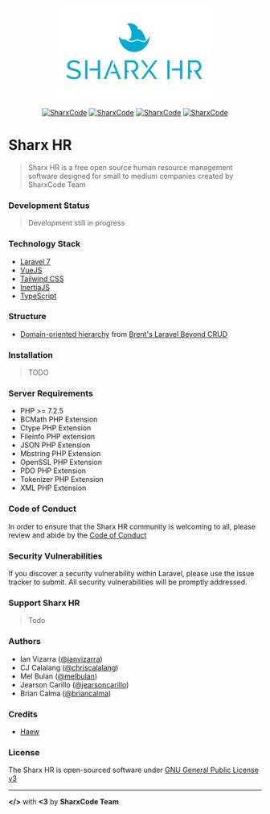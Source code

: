 <p align="center">
  <a href="https://github.com/sharxcode/sharx-hr">
    <img src=".doc/logo.png?raw=true" />
  </a>  
</p>

<p align="center">
<a href="https://github.com/sharxcode/sharx-hr"><img src="https://img.shields.io/github/stars/sharxcode/sharx-hr.svg?style=for-the-badge" alt="SharxCode"></a>
<a href="https://github.com/sharxcode/sharx-hr"><img src="https://img.shields.io/github/forks/sharxcode/sharx-hr.svg?style=for-the-badge" alt="SharxCode"></a>
<a href="https://github.com/sharxcode/sharx-hr/blob/master/LICENSE"><img src="https://img.shields.io/github/license/sharxcode/sharx-hr.svg?style=for-the-badge" alt="SharxCode"></a>
<a href="https://laravel.com"><img src="https://img.shields.io/badge/Powered%20By-Laravel-red.svg?style=for-the-badge&logo=laravel" alt="SharxCode"></a>
</p>

# Sharx HR

> Sharx HR is a free open source human resource management software designed for small to medium companies created by SharxCode Team

### Development Status
> Development still in progress

### Technology Stack
- [Laravel 7](https:://laravel.com)
- [VueJS](https://vuejs.org)
- [Tailwind CSS](https://tailwindcss.com)
- [InertiaJS](https://inertiajs.com)
- [TypeScript](https://www.typescriptlang.org)

### Structure
- [Domain-oriented hierarchy](https://stitcher.io/blog/laravel-beyond-crud-01-domain-oriented-laravel) from [Brent's Laravel Beyond CRUD](https://stitcher.io/blog/laravel-beyond-crud)

### Installation
> TODO

### Server Requirements
- PHP >= 7.2.5
- BCMath PHP Extension
- Ctype PHP Extension
- Fileinfo PHP extension
- JSON PHP Extension
- Mbstring PHP Extension
- OpenSSL PHP Extension
- PDO PHP Extension
- Tokenizer PHP Extension
- XML PHP Extension

### Code of Conduct

In order to ensure that the Sharx HR community is welcoming to all, please review and abide by the [Code of Conduct](./code-of-conduct.md)

### Security Vulnerabilities
If you discover a security vulnerability within Laravel, please use the issue tracker to submit. All security vulnerabilities will be promptly addressed.

### Support Sharx HR
> Todo

### Authors
- Ian Vizarra ([@ianvizarra](https://github.com/ianvizarra))
- CJ Calalang ([@chriscalalang](https://github.com/chriscalalang))
- Mel Bulan ([@melbulan](https://github.com/melbulan))
- Jearson Carillo ([@jearsoncarillo](https://github.com/jearsoncarillo))
- Brian Calma ([@briancalma](https://github.com/briancalma))
### Credits
- [Haew](https://github.com/hawezo)

### License
The Sharx HR is open-sourced software under [GNU General Public License v3](https://opensource.org/licenses/GPL-3.0)

---
**</>** with **<3** by **SharxCode Team**
